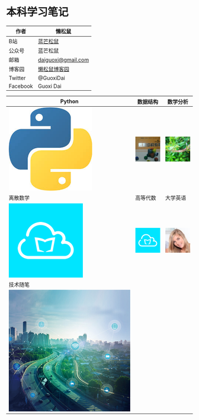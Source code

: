 # 本科学习笔记
|作者|懒松鼠|
|---|---|
|B站|[蓝芒松鼠](https://space.bilibili.com/449154488)|
|公众号|蓝芒松鼠|
|邮箱|daiguoxi@gmail.com|
|博客园|[懒松鼠博客园](https://www.cnblogs.com/yeu4h3uh2/)|
|Twitter|@GuoxiDai|
|Facebook|Guoxi Dai|

|Python|数据结构|数学分析|
|----|---|---|
|[![python]](python.md)|[![数据结构]](数据结构.md)|[![数学分析]](数学分析.md)|
|离散数学|高等代数|大学英语|
|[![离散数学]](离散数学.md)|[![高等代数]](高等代数.md)|[![大学英语]](大学英语.md)|
|技术随笔|||
|[![技术随笔]](技术随笔.md)|||


[python]:python.png
[数据结构]:数据结构.png
[数学分析]:数学分析.png
[离散数学]:云班课.png
[高等代数]:云班课.png
[大学英语]:大学英语.png
[技术随笔]:技术4.png
